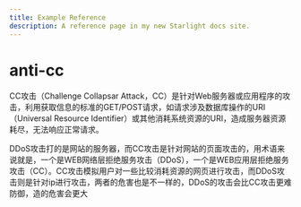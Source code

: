 ```yaml
---
title: Example Reference
description: A reference page in my new Starlight docs site.
---
```


# anti-cc

CC攻击（Challenge Collapsar Attack，CC）是针对Web服务器或应用程序的攻击，利用获取信息的标准的GET/POST请求，如请求涉及数据库操作的URI（Universal Resource Identifier）或其他消耗系统资源的URI，造成服务器资源耗尽，无法响应正常请求。

DDoS攻击打的是网站的服务器，而CC攻击是针对网站的页面攻击的，用术语来说就是，一个是WEB网络层拒绝服务攻击（DDoS），一个是WEB应用层拒绝服务攻击（CC）。CC攻击模拟用户对一些比较消耗资源的网页进行攻击，而DDoS攻击则是针对ip进行攻击，两者的危害也是不一样的，DDoS的攻击会比CC攻击更难防御，造的危害会更大
